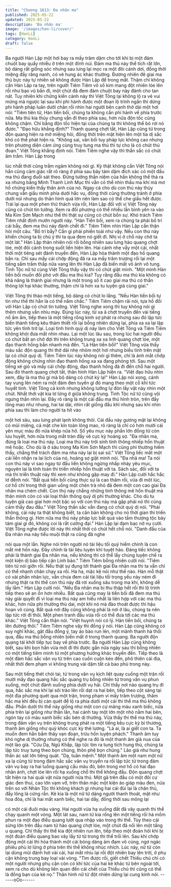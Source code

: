 ```yaml
---
title: "Chương 1613: Đa nhãn ma"
published: 2025-05-22
updated: 2025-05-22
description: 'Đa nhãn ma'
image: '/images/han-li/cover/'
tags: [HanLi]
category: HanLi
draft: false
---
```


Ba người Hàn Lập một hơi bay ra mấy trăm dặm cho tới khi bị
một đám chuột bay quấy nhiễu ở trên một đỉnh núi. Đám ma thú
này thể tích rất lớn, bộ dáng rất giống sóc nhưng sau lưng lại mọc
ra một đôi cánh dơi, đồng thời miệng đầy răng nanh, có vẻ hung
ác khác thường. Đương nhiên đê giai ma thú bực này tự nhiên sẽ
không được Hàn Lập để trong mắt. Thậm chí không cần Hàn Lập
ra tay, trên người Tiêm Tiêm vô số kim mang đột nhiên lóe lên rồi
như bạo vũ bắn đi, một chút đã đem đám chuột bay này đánh cho
tan nát.
Tuy nhiên khi chứng kiến cảnh này thì Việt Tông lại không lộ ra vẻ
vui mừng mà ngược lại sau khi phi hành được một đoạn lộ trình
ngắn thì dừng phi hành pháp luân dưới chân rồi nhìn hai người
bên cạnh thở dài một hơi nói:
"Tiêm tiên tử, Hàn tiền bối, chúng ta không cần phi hành về phía
trước nữa. Ma thú kia thủy chung vẫn đi theo phía sau, hơn nữa
độn tốc cũng không chậm. Chỉ bằng độn tốc hiện tại của chúng ta
thì không thể bỏ rơi nó đươc."
"Đạo hữu khẳng định?"
Thanh quang chợt tắt, Hàn Lập cũng từ trong độn quang hiện ra
mở miệng hỏi, đồng thời trên mặt hiện lên một tia dị sắc khó có
thể phát hiện ra.
"Không sai, vãn bối tuy pháp lực không cao nhưng trên phương
diện cảm ứng cùng truy tung ma thú thì tự cho là có chút thủ
đoạn."
Việt Tông khẳng định nói.
Tiêm Tiêm nghe vậy thì thần sắc có chút âm trầm. Hàn Lập trong

lúc nhất thời cũng trầm ngâm không nói gì. Kỳ thật không cần Việt
Tông nói hắn cũng cảm giác rất rõ ràng ở phía sau bảy tám dặm
đích xác có một đầu ma thú đang đuổi sát theo. Đừng tưởng thần
niệm của hắn không thể thả ra xa nhưng bằng Minh Thanh Linh
Mục thì vẫn có thể nhìn thấu ma khí mà mơ hồ chứng kiến thấy
thân ảnh của nó.
Ngay cả cho dù con thú này thủy chung vẫn giấu mình phía dưới
hắc vụ, đồng thời cũng thường tránh ở phía dưới núi nhưng do
thân hình quá lớn nên làm sao có thể che giấu hết được. Trái lại
qua một phen thử thách vừa rồi, Hàn Lập đối với vị Việt Tông này
cũng có chút tin tưởng.
Xem ra đối phương có thể nhiều lần bình yên ra vào Ma Kim Sơn
Mạch như thế thì thật sự cũng có chút bổn sự. Khó trách Tiêm
Tiêm nhất định mướn người này.
"Hàn Tiền bối, xem ra chúng ta phải bố trí cái bẫy, đem ma thú
này đánh chết đi."
Tiêm Tiêm nhìn Hàn Lập cẩn thận hỏi một câu.
"Bố trí bẫy? Cần gì phải phiền toái như vậy. Nếu con thú này
khiến chúng ta bị chú ý thì ta qua đem nó giết đi. Nhị vị ở chỗ này
chờ ta một lát."
Hàn Lập thản nhiên nói rồi bỗng nhiên sau lưng hào quang chợt
lóe, một đôi cánh trong suốt liền hiện lên. Hai cánh nhẹ vẫy một
cái, nhất thời một tiêng sét đánh truyền đến, Hàn Lập hóa thành
một đạo hồ quang bắn ra.
Chỉ sau mấy cái chớp động đã ra xa mấy trăm trượng rồi lại một
tiếng sấm trầm thấp nữa vang lên thì Hàn Lập đã biến mất vô ảnh
vô tung. Tinh Tộc nữ tử cùng Việt Tông thấy vậy thì có chút giật
mình.
"Một mình Hàn tiền bối muốn đối phó với đầu ma thú kia? Tuy
rằng đầu ma thú kia không có khả năng là thánh giai nhưng là một
trong số ít cao giai ma thú có thần thông lợi hại khác thường,
thậm chí là hơn xa tu luyện giả cùng giai."

Việt Tông thì thào một tiếng, bộ dáng có chút lo lắng.
"Nếu Hàn tiền bối tự tin như thế thì hẳn là có thể nắm chắc."
Tiêm Tiêm chậm rãi nói, tựa hồ đối với Hàn Lập có chút tin tưởng.
Việt Tông nghe xong thì tuy không nói gì thêm nhưng vẫn nhíu
mày. Đúng lúc này, từ xa ã chợt truyền đến vài tiếng nổ ầm ầm,
tiếp theo là một tiếng rống kinh sợ phát ra nhưng sau đó lập tức
biến thành tiếng kêu thảm thiết rồi lại bỗng nhiên dừng lại, phía xa
xa lại lập tức yên tĩnh trở lại. Loại tình hình quỷ dị này làm cho
Việt Tông và Tiêm Tiêm không khỏi đưa mắt nhìn nhau.
Lại một lúc lâu sau, trong lúc hai người đều có chút bất an chờ
đợi thì trên không trung xa xa linh quang chợt lóe, một đạo thanh
hồng bắn nhanh mà đến.
"Là Hàn tiền bối!"
Việt Tông vừa thấy màu sắc độn quang thì thở dài nhẹ nhõm một
hơi nhưng biểu tình trên mặt lại có chút quỷ dị. Tiêm Tiêm lúc này
không nói gì thêm, chỉ là ánh mắt chớp động không chừng nhìn
đạo thanh hồng xa xa đang phóng tới.
Sau một tiếng xé gió và mấy cái chớp động, đạo thanh hồng đã đi
đến chỗ hai người. Sau đó thanh quang chợt tắt, thân hình Hàn
Lập hiện ra.
"Việt đạo hữu nhìn xem, đây là ma thú gì mà bộ dáng có chút kỳ
lạ!"
Hàn Lập nói xong, cánh tay vung lên ném ra một đám đen tuyền
gì đó mang theo một cỗ khí tức huyết tinh.
Việt Tông cả kinh nhưng không lưỡng lự đón lấy vật này nhìn một
chút. Nhất thời vật kia lơ lửng ở giữa không trung. Tinh Tộc nữ tử
cũng vội ngưng thần nhìn lại. Đây rõ ràng là một cái đầu ma thú
hình tròn, trên đầy lông mao như nhung, hai tai dài, nhìn rất giống
đầu khỉ nhưng sau khi nhìn phía sau thì làm cho người ta hít vào

một hơi sâu, sau lưng phát lạnh không thôi.
Cái đầu này gương mặt lại không có mũi miệng, cả mặt che kín
toàn lông mao, rõ ràng là chỉ có hơn mười cái yên mục màu đỏ
nửa khép nửa hở. Số yêu mục này phần lớn đồng tử còn lưu
huyết, hơn nữa trong mắt tràn đầy vẻ cực kỳ hoảng sợ.
"Đa nhãn ma, đúng là loại ma thú này. Loại ma thú này trời sinh
tinh thông nhiếp hồn thuật mê hoặc. Cho dù là ở sâu trong Ma
Kim Sơn Mạch thì cũng phi thường hiếm thấy, chẳng thể trách
đám ma nha này lại bị sai sử."
Việt Tông liếc mắt một cái liền nhận ra lai lịch của nó, hoảng sợ
giật mình nói.
"Đa nhã ma! Ta nói con thú này vì sao ngay từ đầu liền không
ngừng nhấp nháy yêu mục, nguyên lai là tính toán thi triển nhiếp
hồn thuật với ta. Sách sác, đối với ta mà thi triển thuật này thì xem
như không gặp may đi."
Hàn Lập cười hắc hắc lơ đễnh nói.
"Bất quá tiền bối cũng thực sự là cao thâm rồi, vừa đi một lúc, cơ
hồ chỉ trong thời gian uống một chén trà nhỏ đã đem một con cao
giai Đa nhãn ma chém chết. Con thú này chẳng những tinh thông
mê hồn thuật mà thân mình còn có vài loại thần thông quỷ dị phi
thường khác. Cho dù tu luyện giả cao giai hơn một bậc so với con
thú này mà gặp phải nó thì cũng cảm thấy đau đầu."
Việt Tông thần sắc vẫn đang có chút quỷ dị nói.
"Phải không, cái này ta thật không biết, ta căn bản không cho nó
thời gian thi triển thần thông gì. Hơn nữa ma thú này pháp lực bất
quá vào tầm thượng tộc bảy tám giai gì đó, không coi là rất cường
đại."
Hàn Lập lại đạm bạc nở nụ cười. Việt Tông nghe được lời này thì
nhất thời có chút hết chỗ nói.
"Danh đầu của Đa nhãn ma này tiểu muội thật ra cũng đã nghe

nói qua một lần. Nghe nói trên người nó tài liệu tối quý hiếm chính
là con mắt mê hồn này. Đây chính là tài liệu luyện khí tuyệt hảo.
Đáng tiếc không phải là thánh giai Đa nhãn ma, nếu không thì có
thể lấy chúng luyện chế ra một kiện dị bảo tiếp cận Linh bảo."
Tiêm Tiêm bỗng nhiên cười nói.
"Tiêm tiên tử nói giỡn rồi. Nếu thật sự đụng tới thánh giai Đa nhãn
ma thì ta vẫn chỉ có thể nhanh chân chạy xa rồi. Ha ha, mặc kệ
nói như thế nào. Hàn mỗ thật có vài phần nhãn lực, vẫn chưa
đem cái tài liệu tối trọng yếu này ném đi nhưng thật ra thi thể con
thú này đã rơi xuống sâu trong ma khí, không dễ lấy lắm."
Hàn Lập cười nói.
"Nếu Đa nhãn ma bị thu thập hết rồi thì lộ trính tiếp theo sẽ an ổn
hơn nhiều. Bất quá cũng may là tiền bối đã đem ma thú này giải
quyết đi vì loại ma thú này am hiểu nhất là liên hợp với các ma thú
khác, hơn nữa phi thường thù dai, một khi nó mà đào thoát được
thì hậu hoạn vô cùng. Bất quá nơi đây cũng không phải là nơi ở
lâu, chúng ta nên lập tức rời đi thôi. Một phen tranh đấu vừa rồi có
thể đưa tới các ma thú khác."
Việt Tông cẩn thận nói.
"Việt huynh nói có lý. Hàn tiền bối, chúng ta lên đường thôi."
Tiêm Tiêm nghe vậy thì đồng ý nói.
Hàn Lập cũng không có suy nghĩ khác, gật đầu đồng ý, tay áo
bào run lên, một mảnh thanh hà thổi qua, đầu ma thú bỗng nhiên
biến mất ở trong thanh quang. Ba người độn quang tái khởi tiếp
tục bay về phía trước.
Ba người Hàn Lập cũng không biết, sau khi bọn hắn vừa mới đi
thì được gần nửa ngày sau thi bỗng nhiên có một tiếng tiêm minh
từ một phương hướng khác truyền đến. Tiếp theo là một đám hắc
sắc vân vụ từ trên cao cuồn cuộn kéo đến, phô thiên cái địa, nhất
thời đem phạm vi không trung vài dặm tất cả bao phủ trong này.

Sau một tiếng thét chói tai, từ trong vân vụ kịch liệt quay cuồng
một trận rồi mười mấy đạo quang hắc sắc quang trụ bỗng nhiên
từ trong vân vụ phun xuống, một chút đánh xuống phía dưới vụ
hải. Chỉ thấy nơi nào quang trụ đi qua, hắc sắc ma khí lại sôi trào
lên rồi dạt ra hai bên, tiếp theo cột sáng tại một địa phương quét
qua một trận, trong phạm vi mấy trăm trượng, thâm hắc ma khí
đều bị càn quét để lộ ra phía dưới một cái thi thể ma thú không
đầu.
Phần dưới thi thể này giống như một con cự mãng màu xanh
biếc, nửa phía trên lại giống như thằn lằn, hai cánh tay một lớn
một nhỏ nằm hai bên, ngón tay có màu xanh biếc sắc bén dị
thường. Vừa thấy thi thể ma thú này, trong đám vân vụ trên không
trung phát ra một tiếng kêu cực kỳ bi thương, thanh âm giống như
quỷ khóc cực kỳ thê lương.
"Là ai, là ai giết con ta. Ta muốn đem hắn bầm thây vạn đoạn,
trừu hồn luyện phách."
Thanh âm tuy khó nghe dị thường nhưng có thể nghe ra đó là một
thanh âm già nua của một lào già.
"Cửu Dạ, Ngũ Khấp, lập tức tìm ra tung tích hung thủ, chúng ta
lập tức truy tung theo bọn chúng, thôn phệ bọn chúng."
Lão giả như hung thần ác sát lớn tiêng quát.
"Dạ, tuân mệnh."
Một thanh âm một nam một nữ xa lạ cũng từ trong đám hắc sắc
vân vụ truyền ra rồi lập tức từ trong đám vân vụ bay ra hai luồng
quang cầu màu đỏ, bên trong mơ hồ có hai đạo nhân ảnh, chợt
lóe lên rồi hạ xuống chỗ thi thể không đầu. Độn quang chợt tắt
hiện ra hai quái vật nửa người nửa thú.
Một gã trên đầu có một đôi cự giác đen thui, cao lớn vạm vỡ, trên
thân mặc một kiện áo giáp màu đen, nửa trên so với Nhân Tộc thì
không khách gì nhưng hai cái đùi lại là chân thú, đầy lông lá cứng
rắn. Kẻ kia là một nữ tử dáng người thanh thoát, mặt như hoa
đòa, chỉ là hai mắt xanh biếc, hai tai dầy, đồng thời sau mông lại

có một cái đuôi màu vàng. Hai người vừa hạ xuống đất đã vây
quanh thi thể chạy quanh một vòng.
Một lát sau, nam tử kia rống lên một tiếng rồi há mồm phun ra một
đạo điểu quang lướt qua nhập vào trong thi thể. Tùy theo cái
sừng lớn trên đầu nam tử hào quang chợt lóe, một chút đã nổi lên
một tầng u quang. Chỉ thấy thi thể kia đột nhiên run lên, tiếp theo
một đoàn hôi khí bị một đoàn điểu quang bao vây lấy từ từ trong
thi thể trồi lên. Sau khi chớp động một cái thì hóa thành một cái
bóng dáng ảm đạm vô cùng, ngơ ngác phiêu phù lơ lửng ở phía
trên thi thể không nhúc nhích.
Lúc này, nữ tử còn lại dùng mũi đánh hơi vài cái, hai mắt nhíu lại
rồi đột nhiên bay lên trời, ở phụ cận không trung bay loại vài
vòng.
"Tìm được rồi, giết chết Thiếu chủ chỉ có một người nhưng phụ
cận còn có khí tức của hai kẻ khác từ bên ngoài tới, xem ra cho
dù không liên quan đến cái chết của Thiếu chủ thì cũng có thể là
đồng bạn của kẻ nọ."
Thân hình nữ tử đột nhiên dừng lại cung kính nói.
------oOo------
